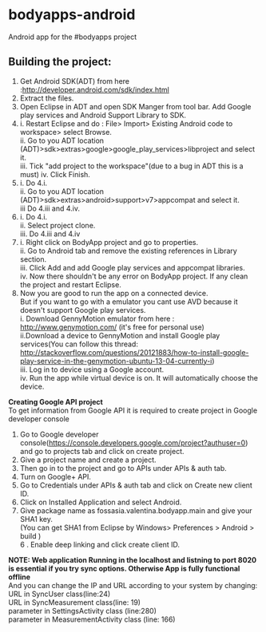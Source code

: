bodyapps-android
================

Android app for the #bodyapps project

Building the project:
---------------------
1. Get Android SDK(ADT) from here :http://developer.android.com/sdk/index.html
2. Extract the files.
3. Open Eclipse in ADT and open SDK Manger from tool bar. Add Google play services and Android Support Library to SDK.  
4.	i.	Restart Eclipse and do : File> Import> Existing Android code to workspace> select Browse.  
	ii.	Go to you ADT location (ADT)>sdk>extras>google>google_play_services>libproject and select it.  
	iii.	Tick "add project to the workspace"(due to a bug in ADT this is a must)
	iv.	Click Finish.  
5. 	i.	Do 4.i.  
	ii.	Go to you ADT location (ADT)>sdk>extras>android>support>v7>appcompat and select it.  
	iii	 Do 4.iii and 4.iv.  
6.	i.	Do 4.i.  
	ii.	Select project clone.  
	iii. 	Do 4.iii and 4.iv  
7.	i. 	Right click on BodyApp project and go to properties.  
	ii.	Go to Android tab and remove the existing references in Library section.   
	iii. 	Click Add and add Google play services and appcompat libraries.  
	iv. 	Now there shouldn't be any error on BodyApp project. If any clean the project and restart Eclipse.  
8. Now you are good to run the app on a connected device.   
	But if you want to go with a emulator you cant use AVD because it doesn't support Google play services.  
		i. Download GennyMotion emulator from here : http://www.genymotion.com/ (it's free for personal use)  
		ii.Download a device to GennyMotion and install Google play services(You can follow this thread: http://stackoverflow.com/questions/20121883/how-to-install-google-play-service-in-the-genymotion-ubuntu-13-04-currently-i)  
		iii. Log in to device using a Google account.  
		iv. Run the app while virtual device is on. It will automatically choose the device.  

**Creating Google API project**  
To get information from Google API it is required to create project in Google developer console
1. Go to Google developer console(https://console.developers.google.com/project?authuser=0) and go to projects tab and click on create project.  
2. Give a project name and create a project.  
3. Then go in to the project and go to APIs under APIs & auth tab.  
4. Turn on Google+ API.  
5. Go to Credentials  under APIs & auth tab and click on Create new client ID.  
6. Click on Installed Application and select Android.  
5. Give package name as fossasia.valentina.bodyapp.main and give your SHA1 key.  
(You can get SHA1 from Eclipse by Windows> Preferences > Android > build )  
6 . Enable deep linking and click create client ID.
		
**NOTE: Web application Running in the localhost and listning to port 8020 is essential if you try sync options. Otherwise App is fully functional offline**  
And you can change the IP and URL according to your system by changing:  
URL in SyncUser class(line:24)  
URL in SyncMeasurement class(line: 19)  
parameter in SettingsActivity class (line:280)  
parameter in MeasurementActivity class (line: 166)